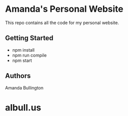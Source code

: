 # Amanda's Personal Website
This repo contains all the code for my personal website. 

## Getting Started

* npm install
* npm run compile
* npm start

## Authors

Amanda Bullington
# albull.us
